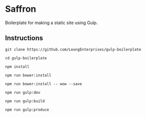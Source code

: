 # Saffron
Boilerplate for making a static site using Gulp.

## Instructions
`git clone https://github.com/LeungEnterprises/gulp-boilerplate`

`cd gulp-boilerplate`

`npm install`

`npm run bower:install`

`npm run bower:install -- wow --save`

`npm run gulp:dev`

`npm run gulp:build`

`npm run gulp:produce`
